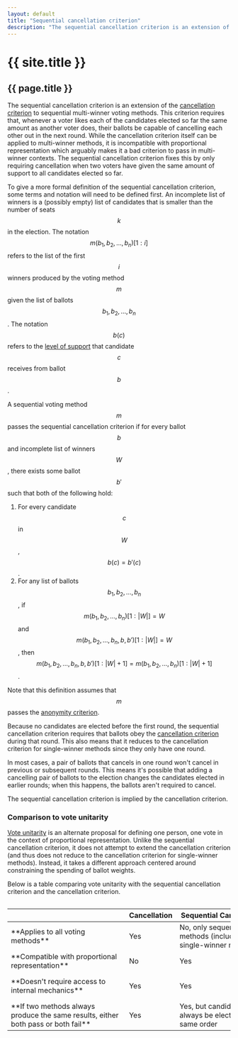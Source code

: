 ```yaml
---
layout: default
title: "Sequential cancellation criterion"
description: "The sequential cancellation criterion is an extension of the cancellation criterion to sequential multi-winner voting methods. This criterion requires that, whenever a voter likes each of the candidates elected so far the same amount as another voter does, their ballots be capable of cancelling each other out in the next round."
---
```

# {{ site.title }}
## {{ page.title }}

The sequential cancellation criterion is an extension of the [cancellation criterion](/miscellaneous/voting-theory/cancellation-criterion) to sequential multi-winner voting methods. This criterion requires that, whenever a voter likes each of the candidates elected so far the same amount as another voter does, their ballots be capable of cancelling each other out in the next round. While the cancellation criterion itself can be applied to multi-winner methods, it is incompatible with proportional representation which arguably makes it a bad criterion to pass in multi-winner contexts. The sequential cancellation criterion fixes this by only requiring cancellation when two voters have given the same amount of support to all candidates elected so far.

To give a more formal definition of the sequential cancellation criterion, some terms and notation will need to be defined first. An incomplete list of winners is a (possibly empty) list of candidates that is smaller than the number of seats $$k$$ in the election. The notation $$m(b_1, b_2, \dots, b_n)[1:i]$$ refers to the list of the first $$i$$ winners produced by the voting method $$m$$ given the list of ballots $$b_1, b_2, \dots, b_n$$. The notation $$b(c)$$ refers to the [level of support](/miscellaneous/voting-theory/unified-levels-of-support) that candidate $$c$$ receives from ballot $$b$$.

A sequential voting method $$m$$ passes the sequential cancellation criterion if for every ballot $$b$$ and incomplete list of winners $$W$$, there exists some ballot $$b'$$ such that both of the following hold:

1. For every candidate $$c$$ in $$W$$, $$b(c) = b'(c)$$.
2. For any list of ballots $$b_1, b_2, \dots, b_n$$, if $$m(b_1, b_2, \dots, b_n)[1:\vert W \vert] = W$$ and $$m(b_1, b_2, \dots, b_n, b, b')[1:\vert W \vert] = W$$, then $$m(b_1, b_2, \dots, b_n, b, b')[1:\vert W \vert+1] = m(b_1, b_2, \dots, b_n)[1:\vert W \vert+1]$$.

Note that this definition assumes that $$m$$ passes the [anonymity criterion](/miscellaneous/voting-theory/anonymity-criterion).

Because no candidates are elected before the first round, the sequential cancellation criterion requires that ballots obey the [cancellation criterion](/miscellaneous/voting-theory/cancellation-criterion) during that round. This also means that it reduces to the cancellation criterion for single-winner methods since they only have one round.

In most cases, a pair of ballots that cancels in one round won't cancel in previous or subsequent rounds. This means it's possible that adding a cancelling pair of ballots to the election changes the candidates elected in earlier rounds; when this happens, the ballots aren't required to cancel.

The sequential cancellation criterion is implied by the cancellation criterion.

### Comparison to vote unitarity

[Vote unitarity](https://electowiki.org/wiki/Vote_unitarity) is an alternate proposal for defining one person, one vote in the context of proportional representation. Unlike the sequential cancellation criterion, it does not attempt to extend the cancellation criterion (and thus does not reduce to the cancellation criterion for single-winner methods). Instead, it takes a different approach centered around constraining the spending of ballot weights.

Below is a table comparing vote unitarity with the sequential cancellation criterion and the cancellation criterion.

<div style="overflow-x:auto;">
  <table style="min-width:750px;">
    <thead>
      <tr>
        <th></th>
		<th>Cancellation</th>
        <th>Sequential Cancellation</th>
        <th>Vote Unitarity</th>
      </tr>
    </thead>
    <tbody>
      <tr>
        <td markdown="span">**Applies to all voting methods**</td>
        <td>Yes</td>
        <td>No, only sequential methods (including single-winner methods)</td>
		<td>No, only sequential proportional methods</td>
      </tr>
      <tr>
        <td markdown="span">**Compatible with proportional representation**</td>
        <td>No</td>
        <td>Yes</td>
		<td>Yes</td>
      </tr>
	  <tr>
        <td markdown="span">**Doesn't require access to internal mechanics**</td>
        <td>Yes</td>
        <td>Yes</td>
		<td>No, requires access to ballot weights</td>
      </tr>
	  <tr>
        <td markdown="span">**If two methods always produce the same results, either both pass or both fail**</td>
        <td>Yes</td>
        <td>Yes, but candidates must always be elected in the same order</td>
		<td>No</td>
      </tr>
    </tbody>
  </table>
</div>

